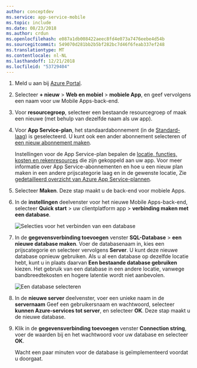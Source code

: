 ```yaml
---
author: conceptdev
ms.service: app-service-mobile
ms.topic: include
ms.date: 08/23/2018
ms.author: crdun
ms.openlocfilehash: e087a1db008422aeec8fd4e073a7476eebe4d54b
ms.sourcegitcommit: 549070d281bb2b5bf282bc7d46f6feab337ef248
ms.translationtype: MT
ms.contentlocale: nl-NL
ms.lasthandoff: 12/21/2018
ms.locfileid: "53729404"
---
```

1. Meld u aan bij [Azure Portal].
2. Selecteer **+ nieuw** > **Web en mobiel** > **mobiele App**, en geef vervolgens een naam voor uw Mobile Apps-back-end.
3. Voor **resourcegroep**, selecteer een bestaande resourcegroep of maak een nieuwe (met behulp van dezelfde naam als uw app). 
4. Voor **App Service-plan**, het standaardabonnement (in de [Standard-laag](https://azure.microsoft.com/pricing/details/app-service/)) is geselecteerd. U kunt ook een ander abonnement selecteren of [een nieuw abonnement maken](../articles/app-service/app-service-plan-manage.md#create-an-app-service-plan). 

   Instellingen voor de App Service-plan bepalen de [locatie, functies, kosten en rekenresources](https://azure.microsoft.com/pricing/details/app-service/) die zijn gekoppeld aan uw app. Voor meer informatie over App Service-abonnementen en hoe u een nieuw plan maken in een andere prijscategorie laag en in de gewenste locatie, Zie [gedetailleerd overzicht van Azure App Service-plannen](../articles/app-service/overview-hosting-plans.md).
   
5. Selecteer **Maken**. Deze stap maakt u de back-end voor mobiele Apps. 
6. In de **instellingen** deelvenster voor het nieuwe Mobile Apps-back-end, selecteer **Quick start** > uw clientplatform app > **verbinding maken met een database**. 
   
   ![Selecties voor het verbinden van een database](./media/app-service-mobile-dotnet-backend-create-new-service/dotnet-backend-create-data-connection.png)
7. In de **gegevensverbinding toevoegen** venster **SQL-Database** > **een nieuwe database maken**. Voer de databasenaam in, kies een prijscategorie en selecteer vervolgens **Server**. U kunt deze nieuwe database opnieuw gebruiken. Als u al een database op dezelfde locatie hebt, kunt u in plaats daarvan **Een bestaande database gebruiken** kiezen. Het gebruik van een database in een andere locatie, vanwege bandbreedtekosten en hogere latentie wordt niet aanbevolen.
   
   ![Een database selecteren](./media/app-service-mobile-dotnet-backend-create-new-service/dotnet-backend-create-db.png)
8. In de **nieuwe server** deelvenster, voer een unieke naam in de **servernaam** Geef een gebruikersnaam en wachtwoord, selecteer **kunnen Azure-services tot server**, en selecteer  **OK**. Deze stap maakt u de nieuwe database.
9. Klik in de **gegevensverbinding toevoegen** venster **Connection string**, voer de waarden bij en het wachtwoord voor uw database en selecteer **OK**. 

   Wacht een paar minuten voor de database is geïmplementeerd voordat u doorgaat.

<!-- URLs. -->
[Azure Portal]: https://portal.azure.com/
